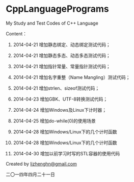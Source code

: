 CppLanguagePrograms
===================
My Study and Test Codes of C++ Language

Content：

1.  2014-04-21 增加静态绑定、动态绑定测试代码；
 
2.  2014-04-21 增加静态多态、动态多态测试代码；
 
3.  2014-04-21 增加指针常量、常量指针测试代码；
 
4.  2014-04-21 增加名字重整（Name Mangling）测试代码；
 
5.  2014-04-21 增加strlen、sizeof测试代码；
  
6.  2014-04-23 增加GBK、UTF-8转换测试代码；

7.  2014-04-24 增加Windows及Linux下计时器；

8.  2014-04-25 增加do-while(0)的使用场景

9.  2014-04-28 增加Windows/Linux下的几个计时函数

10.  2014-04-28 增加Windows/Linux下的几个计时函数

11.  2014-04-30 增加以前学习时写的STL容器的使用代码

Created by lizhenghn@gmail.com 

二〇一四年四月二十一日
